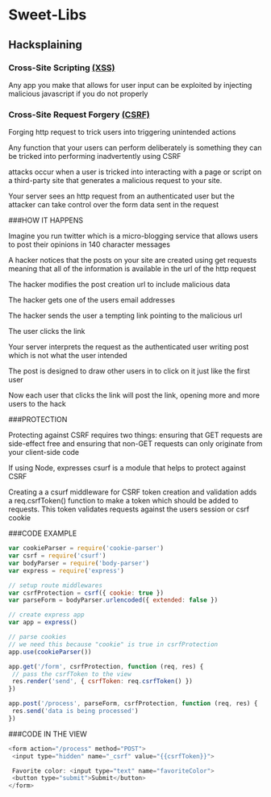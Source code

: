# Sweet-Libs

## Hacksplaining

### Cross-Site Scripting [(XSS)](https://www.hacksplaining.com/exercises/xss-stored#)

Any app you make that allows for user input can be exploited by injecting malicious javascript if you do not properly 


### Cross-Site Request Forgery [(CSRF)](https://www.hacksplaining.com/exercises/csrf#)

Forging http request to trick users into triggering unintended actions

Any function that your users can perform deliberately is something they can be tricked into performing inadvertently using CSRF


attacks occur when a user is tricked into interacting with a page or script on a third-party site that generates a malicious request to your site.

Your server sees an http request from an authenticated user but the attacker can take control over the form data sent in the request

###HOW IT HAPPENS

Imagine you run twitter which is a micro-blogging service that allows users to post their opinions in 140 character messages

A hacker notices that the posts on your site are created using get requests meaning that all of the information is available in the url of the http request

The hacker modifies the post creation url to include malicious data

The hacker gets one of the users email addresses

The hacker sends the user a tempting link pointing to the malicious url

The user clicks the link

Your server interprets the request as the authenticated user writing post which is not what the user intended

The post is designed to draw other users in to click on it just like the first user

Now each user that clicks the link will post the link, opening more and more users to the hack

###PROTECTION

Protecting against CSRF requires two things:
ensuring that GET requests are side-effect free and ensuring that non-GET requests can only originate from your client-side code

If using Node, expresses csurf is a module that helps to protect against CSRF

Creating a a csurf middleware for CSRF token creation and validation adds a req.csrfToken() function to make a token which should be added to requests.  This token validates requests  against the users session or csrf cookie


###CODE EXAMPLE
```js
var cookieParser = require('cookie-parser')
var csrf = require('csurf')
var bodyParser = require('body-parser')
var express = require('express')

// setup route middlewares
var csrfProtection = csrf({ cookie: true })
var parseForm = bodyParser.urlencoded({ extended: false })

// create express app
var app = express()

// parse cookies
// we need this because "cookie" is true in csrfProtection
app.use(cookieParser())

app.get('/form', csrfProtection, function (req, res) {
 // pass the csrfToken to the view
 res.render('send', { csrfToken: req.csrfToken() })
})

app.post('/process', parseForm, csrfProtection, function (req, res) {
 res.send('data is being processed')
})
```

###CODE IN THE VIEW
```js
<form action="/process" method="POST">
 <input type="hidden" name="_csrf" value="{{csrfToken}}">

 Favorite color: <input type="text" name="favoriteColor">
 <button type="submit">Submit</button>
</form>
```

